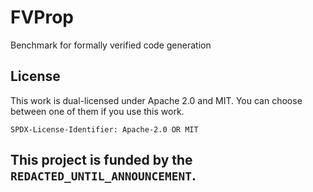 # FVProp

Benchmark for formally verified code generation

## License

This work is dual-licensed under Apache 2.0 and MIT.
You can choose between one of them if you use this work.

`SPDX-License-Identifier: Apache-2.0 OR MIT`

## This project is funded by the `REDACTED_UNTIL_ANNOUNCEMENT`.

